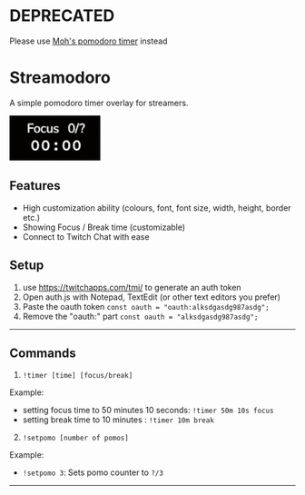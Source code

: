# DEPRECATED

Please use [Moh's pomodoro timer](https://github.com/mohamed-tayeh/Minimal-Pomo-Timer) instead

# Streamodoro

A simple pomodoro timer overlay for streamers.

![Streamodoro preview](./images/timer.png)

## Features

- High customization ability (colours, font, font size, width, height, border etc.)
- Showing Focus / Break time (customizable)
- Connect to Twitch Chat with ease

## Setup

1. use https://twitchapps.com/tmi/ to generate an auth token
2. Open auth.js with Notepad, TextEdit (or other text editors you prefer)
3. Paste the oauth token `const oauth = "oauth:alksdgasdg987asdg";`
4. Remove the "oauth:" part `const oauth = "alksdgasdg987asdg";`

---

## Commands

1. `!timer [time] [focus/break]`

Example:

-    setting focus time to 50 minutes 10 seconds: `!timer 50m 10s focus`
-    setting break time to 10 minutes : `!timer 10m break`

2. `!setpomo [number of pomos]`

Example:

- `!setpomo 3`: Sets pomo counter to `?/3`

---
